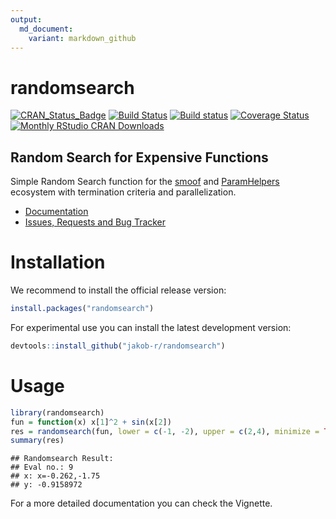 ```yaml
---
output:
  md_document:
    variant: markdown_github
---
```

# randomsearch

[![CRAN_Status_Badge](http://www.r-pkg.org/badges/version/randomsearch)](https://cran.r-project.org/package=randomsearch)
[![Build Status](https://travis-ci.org/jakob-r/randomsearch.png?branch=master)](https://travis-ci.org/jakob-r/randomsearch)
[![Build status](https://ci.appveyor.com/api/projects/status/gvr607kqcl78qjq9/branch/master?svg=true)](https://ci.appveyor.com/project/jakob-r/randomsearch/branch/master)
[![Coverage Status](https://coveralls.io/repos/github/jakob-r/randomsearch/badge.svg?branch=master)](https://coveralls.io/github/jakob-r/randomsearch?branch=master)
[![Monthly RStudio CRAN Downloads](https://cranlogs.r-pkg.org/badges/randomsearch)](https://CRAN.R-project.org/package=randomsearch)

## Random Search for Expensive Functions

 Simple Random Search function for the [smoof](https://cran.r-project.org/package=smoof) and [ParamHelpers](https://cran.r-project.org/package=ParamHelpers) ecosystem with termination criteria and parallelization.

* [Documentation](https://jakob-r.github.io/randomsearch/)
* [Issues, Requests and Bug Tracker](https://github.com/jakob-r/randomsearch/issues)



# Installation

We recommend to install the official release version:


```r
install.packages("randomsearch")
```

For experimental use you can install the latest development version:


```r
devtools::install_github("jakob-r/randomsearch")
```

# Usage


```r
library(randomsearch)
fun = function(x) x[1]^2 + sin(x[2])
res = randomsearch(fun, lower = c(-1, -2), upper = c(2,4), minimize = TRUE, max.evals = 30)
summary(res)
```

```
## Randomsearch Result: 
## Eval no.: 9
## x: x=-0.262,-1.75
## y: -0.9158972
```

For a more detailed documentation you can check the Vignette.
